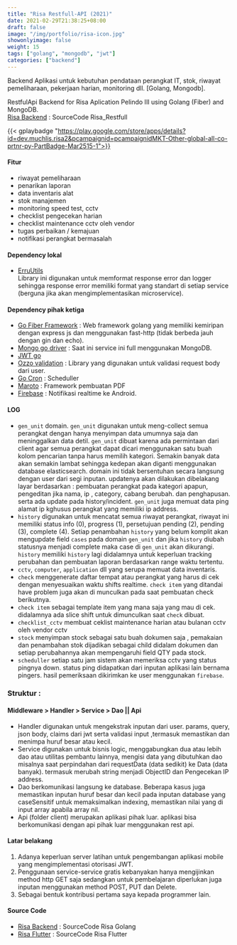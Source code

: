 ```yaml
---
title: "Risa Restfull-API (2021)"
date: 2021-02-29T21:38:25+08:00
draft: false
image: "/img/portfolio/risa-icon.jpg"
showonlyimage: false
weight: 15
tags: ["golang", "mongodb", "jwt"]
categories: ["backend"]
---
```


Backend Aplikasi untuk kebutuhan pendataan perangkat IT, stok, riwayat pemeliharaan, pekerjaan harian, monitoring dll. [Golang, Mongodb].
<!--more-->


RestfulApi Backend for Risa Aplication Pelindo III using Golang (Fiber) and MongoDB.  
[Risa Backend](https://github.com/muchlist/risa_restfull) : SourceCode Risa_Restfull  


{{< gplaybadge "https://play.google.com/store/apps/details?id=dev.muchlis.risa2&pcampaignid=pcampaignidMKT-Other-global-all-co-prtnr-py-PartBadge-Mar2515-1">}}

#### Fitur
- riwayat pemeliharaan
- penarikan laporan
- data inventaris alat
- stok manajemen
- monitoring speed test, cctv
- checklist pengecekan harian
- checklist maintenance cctv oleh vendor
- tugas perbaikan / kemajuan
- notifikasi perangkat bermasalah



#### Dependency lokal

- [ErruUtils](https://github.com/muchlist/erru_utils_go/)  
  Library ini digunakan untuk memformat response error dan logger sehingga response error memiliki format yang standart
  di setiap service (berguna jika akan mengimplementasikan microservice).

#### Dependency pihak ketiga

- [Go Fiber Framework](https://github.com/gofiber/fiber/) : Web framework golang yang memiliki kemiripan dengan express
  js dan menggunakan fast-http (tidak berbeda jauh dengan gin dan echo).
- [Mongo go driver](https://go.mongodb.org/mongo-driver/) : Saat ini service ini full menggunakan MongoDB.
- [JWT go](https://github.com/dgrijalva/jwt-go/)
- [Ozzo validation](https://github.com/go-ozzo/ozzo-validation/) : Library yang digunakan untuk validasi request body
  dari user.
- [Go Cron](https://github.com/go-co-op/gocron/) : Scheduller
- [Maroto](https://github.com/johnfercher/maroto/) : Framework pembuatan PDF
- [Firebase](https://firebase.google.com/go/v4) : Notifikasi realtime ke Android.  

#### LOG
- `gen_unit` domain. `gen_unit` digunakan untuk meng-collect semua perangkat dengan hanya menyimpan data umumnya saja
  dan meninggalkan data detil.
  `gen_unit` dibuat karena ada permintaan dari client agar semua perangkat dapat dicari menggunakan satu buah kolom
  pencarian tanpa harus memilih kategori. Semakin banyak data akan semakin lambat sehingga kedepan akan diganti
  menggunakan database elasticsearch. domain ini tidak bersentuhan secara langsung dengan user dari segi inputan.
  updatenya akan dilakukan dibelakang layar berdasarkan : pembuatan perangkat pada kategori apapun, pengeditan jika nama,
  ip , category, cabang berubah. dan penghapusan. serta ada update pada history/incident.  `gen_unit` juga memuat data ping alamat ip kghusus perangkat
yang memiliki ip address.
- `history` digunakan untuk mencatat semua riwayat perangkat, riwayat ini memiliki status info (0), progress (1),
  persetujuan pending (2), pending (3), complete (4). Setiap penambahan `history` yang belum komplit akan mengupdate
  field `cases` pada domain `gen_unit` dan jika `history` diubah statusnya menjadi complete maka case di `gen_unit` akan dikurangi.
  `history` memiliki `history` lagi didalamnya untuk keperluan tracking perubahan dan pembuatan laporan
  berdasarkan range waktu tertentu.
- `cctv`, `computer`, `application` dll yang serupa memuat data inventaris.
- `check` menggenerate daftar tempat atau perangkat yang harus di cek dengan menyesuaikan waktu shifts realtime.
  `check item` yang ditandai have problem juga akan di munculkan pada saat pembuatan check berikutnya.
- `check item` sebagai template item yang mana saja yang mau di cek. didalamnya ada slice shift untuk dimunculkan
  saat `check` dibuat.
- `checklist_cctv` membuat ceklist maintenance harian atau bulanan cctv oleh vendor cctv
- `stock` menyimpan stock sebagai satu buah dokumen saja , pemakaian dan penambahan stok dijadikan sebagai child didalam
  dokumen dan setiap perubahannya akan mempengaruhi field QTY pada stock.
- `scheduller` setiap satu jam sistem akan memeriksa cctv yang status pingnya down. status ping didapatkan dari inputan aplikasi lain bernama pingers.
hasil pemeriksaan dikirimkan ke user menggunakan `firebase`.  


### Struktur :

#### Middleware > Handler > Service > Dao || Api

- Handler digunakan untuk mengekstrak inputan dari user. params, query, json body, claims dari jwt serta validasi input
  ,termasuk memastikan dan menimpa huruf besar atau kecil.
- Service digunakan untuk bisnis logic, menggabungkan dua atau lebih dao atau utilitas pembantu lainnya, mengisi data
  yang dibutuhkan dao misalnya saat perpindahan dari requestData (data sedikit) ke Data (data banyak). termasuk merubah
  string menjadi ObjectID dan Pengecekan IP address.
- Dao berkomunikasi langsung ke database. Beberapa kasus juga memastikan inputan huruf besar dan kecil pada inputan
  database yang caseSensitif untuk memaksimalkan indexing, memastikan nilai yang di input array<T> apabila array nil.
- Api (folder client) merupakan aplikasi pihak luar. aplikasi bisa berkomunikasi dengan api pihak luar menggunakan rest api.

#### Latar belakang
1. Adanya keperluan server latihan untuk pengembangan aplikasi mobile yang mengimplementasi otorisasi JWT.
2. Penggunaan service-service gratis kebanyakan hanya mengijinkan method http GET saja sedangkan untuk pembelajaran diperlukan juga inputan menggunakan method POST, PUT dan Delete.
3. Sebagai bentuk kontribusi pertama saya kepada programmer lain.


#### Source Code
- [Risa Backend](https://github.com/muchlist/risa_restfull) : SourceCode Risa Golang
- [Risa Flutter](https://github.com/muchlist/risa2) : SourceCode Risa Flutter
